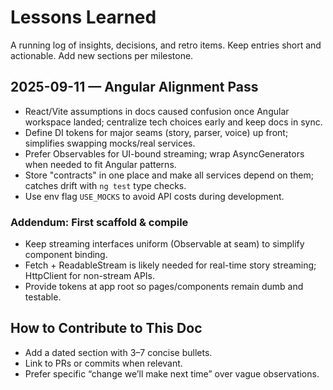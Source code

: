# Lessons Learned

A running log of insights, decisions, and retro items. Keep entries short and actionable. Add new sections per milestone.

## 2025-09-11 — Angular Alignment Pass
- React/Vite assumptions in docs caused confusion once Angular workspace landed; centralize tech choices early and keep docs in sync.
- Define DI tokens for major seams (story, parser, voice) up front; simplifies swapping mocks/real services.
- Prefer Observables for UI-bound streaming; wrap AsyncGenerators when needed to fit Angular patterns.
- Store "contracts" in one place and make all services depend on them; catches drift with `ng test` type checks.
- Use env flag `USE_MOCKS` to avoid API costs during development.

### Addendum: First scaffold & compile
- Keep streaming interfaces uniform (Observable at seam) to simplify component binding.
- Fetch + ReadableStream is likely needed for real-time story streaming; HttpClient for non-stream APIs.
- Provide tokens at app root so pages/components remain dumb and testable.

## How to Contribute to This Doc
- Add a dated section with 3–7 concise bullets.
- Link to PRs or commits when relevant.
- Prefer specific “change we’ll make next time” over vague observations.
